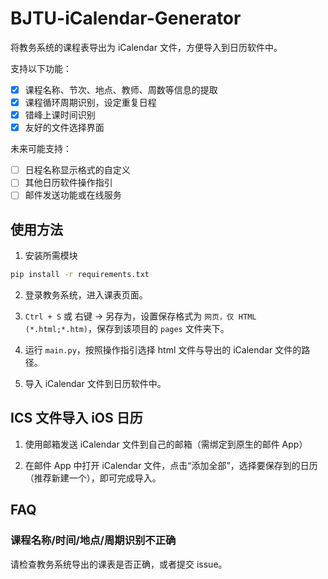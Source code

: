 # BJTU-iCalendar-Generator

将教务系统的课程表导出为 iCalendar 文件，方便导入到日历软件中。

支持以下功能：

- [x] 课程名称、节次、地点、教师、周数等信息的提取
- [x] 课程循环周期识别，设定重复日程
- [x] 错峰上课时间识别
- [x] 友好的文件选择界面

未来可能支持：

- [ ] 日程名称显示格式的自定义
- [ ] 其他日历软件操作指引
- [ ] 邮件发送功能或在线服务

## 使用方法

1. 安装所需模块

```bash
pip install -r requirements.txt
```

2. 登录教务系统，进入课表页面。

3. `Ctrl + S` 或 右键 -> 另存为，设置保存格式为 `网页，仅 HTML (*.html;*.htm)`，保存到该项目的 `pages` 文件夹下。

4. 运行 `main.py`，按照操作指引选择 html 文件与导出的 iCalendar 文件的路径。

5. 导入 iCalendar 文件到日历软件中。

## ICS 文件导入 iOS 日历

1. 使用邮箱发送 iCalendar 文件到自己的邮箱（需绑定到原生的邮件 App）

2. 在邮件 App 中打开 iCalendar 文件，点击“添加全部”，选择要保存到的日历（推荐新建一个），即可完成导入。

## FAQ

### 课程名称/时间/地点/周期识别不正确

请检查教务系统导出的课表是否正确，或者提交 issue。
